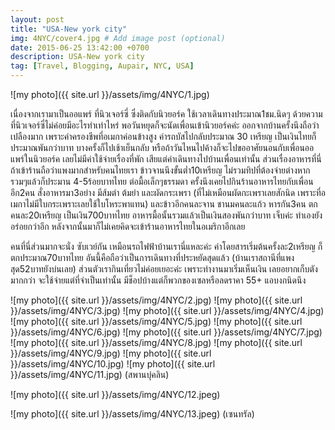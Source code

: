 ```yaml
---
layout: post
title: "USA-New york city"
img: 4NYC/cover4.jpg # Add image post (optional)
date: 2015-06-25 13:42:00 +0700
description: USA-New york city
tag: [Travel, Blogging, Aupair, NYC, USA]
---
```



![my photo]({{ site.url }}/assets/img/4NYC/1.jpg)

เนื่องจากเรามาเป็นออแพร์ ที่นิวเจอร์ซี่ ซึ่งติดกับนิวยอร์ค ใช้เวลาเดินทางประมาณ1ชม.นิดๆ ด้วยความที่นิวเจอร์ซี่ไม่ค่อยมีอะไรทำเท่าไหร่ พอวันหยุดก็จะนัดเพื่อนเข้านิวยอร์คค่ะ ออกจากบ้านครั้งนึงถือว่าเปลืองมาก เพราะค่าครองชีพที่อเมกาค่อนข้างสูง ค่ารถบัสไปกลับประมาณ 30 เหรียญ เป็นเงินไทยก็ประมาณพันกว่าบาท บางครั้งก็ไปเช้าเย็นกลับ หรือถ้าวันไหนไปค้างก็จะไปขออาศัยนอนกับเพื่อนออแพร์ในนิวยอร์ค เลยไม่มีค่าใช้จ่ายเรื่องที่พัก เสียแต่ค่าเดินทางไปบ้านเพื่อนเท่านั้น
ส่วนเรื่องอาหารที่นี่ถ้าเข้าร้านถือว่าแพงมากสำหรับคนไทยเรา ข้าวจานนึงขั้นต่ำ10เหรียญ ไม่รวมทิปที่ต้องจ่ายต่างหาก รวมๆแล้วก็ประมาน 4-5ร้อยบาทไทย ต่อมื้อเล็กๆธรรมดา  ครั้งนึงเคยไปกินร้านอาหารไทยกับเพื่อนอีก2คน สั่งอาหารมา3อย่าง มีส้มตำ ต้มยำ และผัดกระเพรา (ที่ไม่เหมือนผัดกะเพราเลยสักนิด เพราะที่อเมกาไม่มีใบกระเพราะเลยใช้ใบโหระพาแทน) และข้าวอีกคนละจาน ชานมคนละแก้ว หารกัน3คน ตกคนละ20เหรียญ เป็นเงิน700บาทไทย อาหารมื้อนั้นรวมแล้วเป็นเงินสองพันกว่าบาท เจ็บค่ะ ทำเองยังอร่อยกว่าอีก หลังจากนั้นมาก็ไม่เคยคิดจะเข้าร้านอาหารไทยในอเมริกาอีกเลย

คนที่นี่ส่วนมากจะนั่ง ซับเวย์กัน เหมือนรถไฟฟ้าบ้านเรานี่แหละค่ะ ค่าโดยสารเริ่มต้นครั้งละ2เหรียญ ก็ตกประมาณ70บาทไทย อันนี้คือถือว่าเป็นการเดินทางที่ประหยัดสุดแล้ว (บ้านเราสถานีที่แพงสุด52บาทยังบ่นเลย) ส่วนตัวเรากินเที่ยวไม่ค่อยเยอะค่ะ เพราะทำงานมาเริ่มเห็นเงิน เลยอยากเก็บตังมากกว่า จะใช้จ่ายแต่ที่จำเป็นเท่านั้น มีช็อปบ้างแต่ก็พวกของเซลหรือลดราคา 55+ แอบงกนิดนึง


![my photo]({{ site.url }}/assets/img/4NYC/2.jpg)
![my photo]({{ site.url }}/assets/img/4NYC/3.jpg)
![my photo]({{ site.url }}/assets/img/4NYC/4.jpg)
![my photo]({{ site.url }}/assets/img/4NYC/5.jpg)
![my photo]({{ site.url }}/assets/img/4NYC/6.jpg)
![my photo]({{ site.url }}/assets/img/4NYC/7.jpg)
![my photo]({{ site.url }}/assets/img/4NYC/8.jpg)
![my photo]({{ site.url }}/assets/img/4NYC/9.jpg)
![my photo]({{ site.url }}/assets/img/4NYC/10.jpg)
![my photo]({{ site.url }}/assets/img/4NYC/11.jpg)
(สพานบุํคลิน)

![my photo]({{ site.url }}/assets/img/4NYC/12.jpeg)

![my photo]({{ site.url }}/assets/img/4NYC/13.jpeg)
(เซนทรัล)
